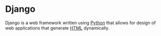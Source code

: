 # Django

Django is a web framework written using [Python](/wiki/Python) that allows for design of web applications that generate [HTML](/wiki/HTML) dynamically.
